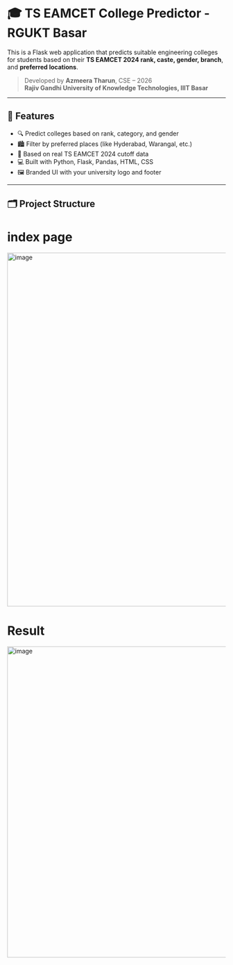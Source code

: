 # 🎓 TS EAMCET College Predictor - RGUKT Basar

This is a Flask web application that predicts suitable engineering colleges for students based on their **TS EAMCET 2024 rank, caste, gender, branch**, and **preferred locations**.

> Developed by **Azmeera Tharun**, CSE – 2026  
> **Rajiv Gandhi University of Knowledge Technologies, IIIT Basar**

---

## 📌 Features

- 🔍 Predict colleges based on rank, category, and gender
- 🏙️ Filter by preferred places (like Hyderabad, Warangal, etc.)
- 🧠 Based on real TS EAMCET 2024 cutoff data
- 💻 Built with Python, Flask, Pandas, HTML, CSS
- 🖼️ Branded UI with your university logo and footer

---

## 🗂️ Project Structure

# index page

<img width="954" height="814" alt="image" src="https://github.com/user-attachments/assets/483e152c-3d7e-4bfa-99d4-69f6225eb481" />


# Result

<img width="951" height="716" alt="image" src="https://github.com/user-attachments/assets/133bac67-3f32-48d0-953a-684d2a119b1d" />
